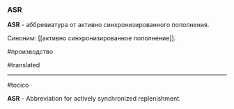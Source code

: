 ### ASR

**ASR** - аббревиатура от активно синхронизированного пополнения.

Синоним: [[активно синхронизированное пополнение]].

#производство

#translated




<hr/>

#tocico

<b>ASR</b> - Abbreviation for actively synchronized replenishment.
 


